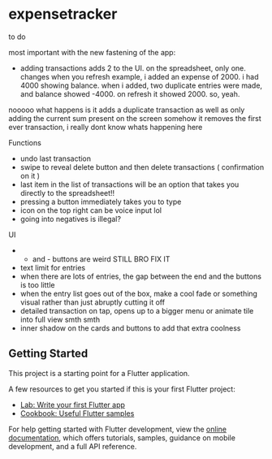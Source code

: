 # expensetracker

<!-- Remember to add "<uses-permission android:name="android.permission.INTERNET" />" this line of code to ./android/app/src/main/AndroidManifest.xml!!!! -->

to do

most important with the new fastening of the app:
- adding transactions adds 2 to the UI. on the spreadsheet, only one. changes when you refresh
example, i added an expense of 2000. i had 4000 showing balance. when i added, two duplicate entries were made, and balance showed -4000. on refresh it showed 2000. so, yeah.

nooooo what happens is it adds a duplicate transaction as well as only adding the current sum present on the screen
somehow it removes the first ever transaction, i really dont know whats happening here

Functions
- undo last transaction
- swipe to reveal delete button and then delete transactions ( confirmation on it )
- last item in the list of transactions will be an option that takes you directly to the spreadsheet!!
- pressing a button immediately takes you to type
- icon on the top right can be voice input lol
- going into negatives is illegal?

UI
- + and - buttons are weird STILL BRO FIX IT
- text limit for entries
- when there are lots of entries, the gap between the end and the buttons is too little
- when the entry list goes out of the box, make a cool fade or something visual rather than just abruptly cutting it off
- detailed transaction on tap, opens up to a bigger menu or animate tile into full view smth smth
- inner shadow on the cards and buttons to add that extra coolness

## Getting Started

This project is a starting point for a Flutter application.

A few resources to get you started if this is your first Flutter project:

- [Lab: Write your first Flutter app](https://docs.flutter.dev/get-started/codelab)
- [Cookbook: Useful Flutter samples](https://docs.flutter.dev/cookbook)

For help getting started with Flutter development, view the
[online documentation](https://docs.flutter.dev/), which offers tutorials,
samples, guidance on mobile development, and a full API reference.
